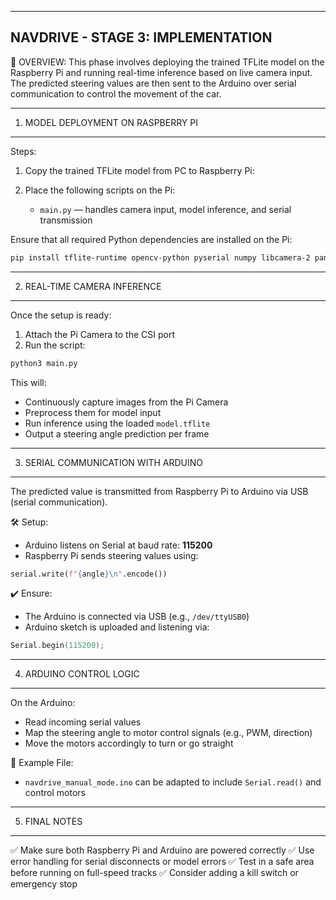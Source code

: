 
----------------------------------------
NAVDRIVE - STAGE 3: IMPLEMENTATION
----------------------------------------

📍 OVERVIEW:
This phase involves deploying the trained TFLite model on the Raspberry Pi and running real-time inference based on live camera input. The predicted steering values are then sent to the Arduino over serial communication to control the movement of the car.

----------------------------------------------------
1. MODEL DEPLOYMENT ON RASPBERRY PI
----------------------------------------------------

Steps:
1. Copy the trained TFLite model from PC to Raspberry Pi:

2. Place the following scripts on the Pi:
   - `main.py` — handles camera input, model inference, and serial transmission

Ensure that all required Python dependencies are installed on the Pi:
```bash
pip install tflite-runtime opencv-python pyserial numpy libcamera-2 pandas 
```

----------------------------------------------------
2. REAL-TIME CAMERA INFERENCE
----------------------------------------------------

Once the setup is ready:
1. Attach the Pi Camera to the CSI port
2. Run the script:
```bash
python3 main.py
```

This will:
- Continuously capture images from the Pi Camera
- Preprocess them for model input
- Run inference using the loaded `model.tflite`
- Output a steering angle prediction per frame

----------------------------------------------------
3. SERIAL COMMUNICATION WITH ARDUINO
----------------------------------------------------

The predicted value is transmitted from Raspberry Pi to Arduino via USB (serial communication).

🛠️ Setup:
- Arduino listens on Serial at baud rate: **115200**
- Raspberry Pi sends steering values using:
```python
serial.write(f"{angle}\n".encode())
```

✔️ Ensure:
- The Arduino is connected via USB (e.g., `/dev/ttyUSB0`)
- Arduino sketch is uploaded and listening via:
```cpp
Serial.begin(115200);
```

----------------------------------------------------
4. ARDUINO CONTROL LOGIC
----------------------------------------------------

On the Arduino:
- Read incoming serial values
- Map the steering angle to motor control signals (e.g., PWM, direction)
- Move the motors accordingly to turn or go straight

📁 Example File:
- `navdrive_manual_mode.ino` can be adapted to include `Serial.read()` and control motors


----------------------------------------------------
5. FINAL NOTES
----------------------------------------------------

✅ Make sure both Raspberry Pi and Arduino are powered correctly
✅ Use error handling for serial disconnects or model errors
✅ Test in a safe area before running on full-speed tracks
✅ Consider adding a kill switch or emergency stop

